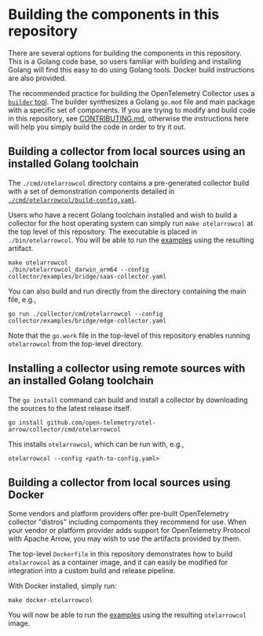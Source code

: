 # Building the components in this repository

There are several options for building the components in this
repository.  This is a Golang code base, so users familiar with
building and installing Golang will find this easy to do using Golang
tools.  Docker build instructions are also provided.

The recommended practice for building the OpenTelemetry Collector uses
a [`builder` tool][BUILDER].  The builder synthesizes a Golang
`go.mod` file and main package with a specific set of components.  If
you are trying to modify and build code in this repository, see
[CONTRIBUTING.md][], otherwise the instructions here
will help you simply build the code in order to try it out.

## Building a collector from local sources using an installed Golang toolchain

The `./cmd/otelarrowcol` directory contains a pre-generated collector
build with a set of demonstration components detailed in
[`./cmd/otelarrowcol/build-config.yaml`][BUILDCONFIG].

Users who have a recent Golang toolchain installed and wish to build a
collector for the host operating system can simply run `make
otelarrowcol` at the top level of this repository.  The executable is
placed in `./bin/otelarrowcol`.  You will be able to run the
[examples][EXAMPLES] using the resulting artifact.

```
make otelarrowcol
./bin/otelarrowcol_darwin_arm64 --config collector/examples/bridge/saas-collector.yaml
```

You can also build and run directly from the directory containing the
main file, e.g.,

```
go run ./collector/cmd/otelarrowcol --config collector/examples/bridge/edge-collector.yaml
```

Note that the `go.work` file in the top-level of this repository
enables running `otelarrowcol` from the top-level directory.

## Installing a collector using remote sources with an installed Golang toolchain

The `go install` command can build and install a collector by
downloading the sources to the latest release itself.

```
go install github.com/open-telemetry/otel-arrow/collector/cmd/otelarrowcol
```

This installs `otelarrowcol`, which can be run with, e.g.,

```
otelarrowcol --config <path-to-config.yaml>
```

## Building a collector from local sources using Docker

Some vendors and platform providers offer pre-built OpenTelemetry
collector "distros" including compoments they recommend for use.  When
your vendor or platform provider adds support for OpenTelemetry
Protocol with Apache Arrow, you may wish to use the artifacts provided
by them.

The top-level `Dockerfile` in this repository demonstrates how to
build `otelarrowcol` as a container image, and it can easily be
modified for integration into a custom build and release pipeline.

With Docker installed, simply run:

```
make docker-otelarrowcol
```

You will now be able to run the [examples][EXAMPLES] using the
resulting `otelarrowcol` image.

[BUILDER]: https://github.com/open-telemetry/opentelemetry-collector/blob/main/cmd/builder/README.md
[CONTRIBUTING.md]: ../CONTRIBUTING.md
[EXAMPLES]: ./examples/README.md
[BUILDCONFIG]: ./otelarrowcol-build.yaml

